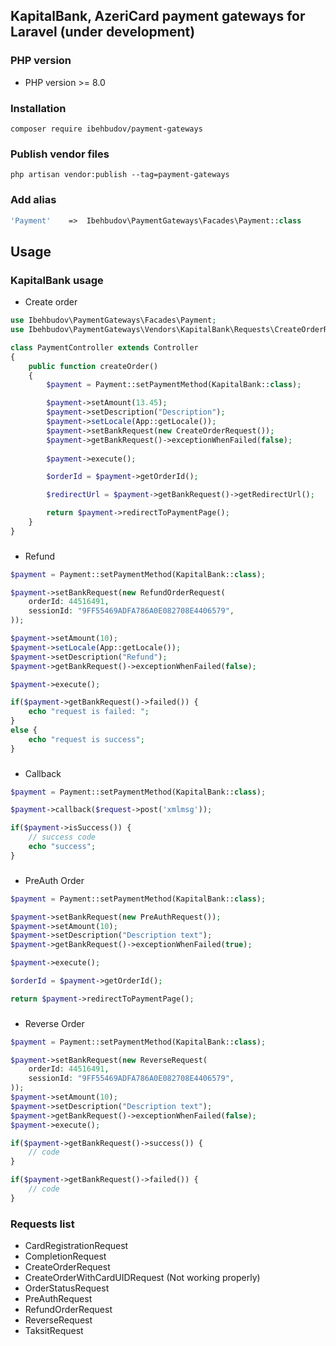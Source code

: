 ## KapitalBank, AzeriCard payment gateways for Laravel (under development)

### PHP version
* PHP version >= 8.0

### Installation

```composer require ibehbudov/payment-gateways```

### Publish vendor files

``` php artisan vendor:publish --tag=payment-gateways ```

### Add alias

```php
'Payment'    =>  Ibehbudov\PaymentGateways\Facades\Payment::class
```

## Usage

### KapitalBank usage

* Create order

```php
use Ibehbudov\PaymentGateways\Facades\Payment;
use Ibehbudov\PaymentGateways\Vendors\KapitalBank\Requests\CreateOrderRequest;

class PaymentController extends Controller
{
    public function createOrder()
    {
        $payment = Payment::setPaymentMethod(KapitalBank::class);

        $payment->setAmount(13.45);
        $payment->setDescription("Description");
        $payment->setLocale(App::getLocale());
        $payment->setBankRequest(new CreateOrderRequest());
        $payment->getBankRequest()->exceptionWhenFailed(false);
        
        $payment->execute();

        $orderId = $payment->getOrderId();

        $redirectUrl = $payment->getBankRequest()->getRedirectUrl();

        return $payment->redirectToPaymentPage();
    }
}
```

###
* Refund

```php
$payment = Payment::setPaymentMethod(KapitalBank::class);

$payment->setBankRequest(new RefundOrderRequest(
    orderId: 44516491,
    sessionId: "9FF55469ADFA786A0E082708E4406579",
));

$payment->setAmount(10);
$payment->setLocale(App::getLocale());
$payment->setDescription("Refund");
$payment->getBankRequest()->exceptionWhenFailed(false);

$payment->execute();

if($payment->getBankRequest()->failed()) {
    echo "request is failed: ";
}
else {
    echo "request is success";
}
```

###
* Callback
```php
$payment = Payment::setPaymentMethod(KapitalBank::class);

$payment->callback($request->post('xmlmsg'));

if($payment->isSuccess()) {
    // success code
    echo "success";
}
```

###
* PreAuth Order

```php
$payment = Payment::setPaymentMethod(KapitalBank::class);

$payment->setBankRequest(new PreAuthRequest());
$payment->setAmount(10);
$payment->setDescription("Description text");
$payment->getBankRequest()->exceptionWhenFailed(true);

$payment->execute();

$orderId = $payment->getOrderId();

return $payment->redirectToPaymentPage();
```

###
* Reverse Order

```php
$payment = Payment::setPaymentMethod(KapitalBank::class);

$payment->setBankRequest(new ReverseRequest(
    orderId: 44516491,
    sessionId: "9FF55469ADFA786A0E082708E4406579",
));
$payment->setAmount(10);
$payment->setDescription("Description text");
$payment->getBankRequest()->exceptionWhenFailed(false);
$payment->execute();

if($payment->getBankRequest()->success()) {
    // code
}

if($payment->getBankRequest()->failed()) {
    // code
}
```

### Requests list
* CardRegistrationRequest
* CompletionRequest
* CreateOrderRequest
* CreateOrderWithCardUIDRequest (Not working properly)
* OrderStatusRequest
* PreAuthRequest
* RefundOrderRequest
* ReverseRequest
* TaksitRequest





